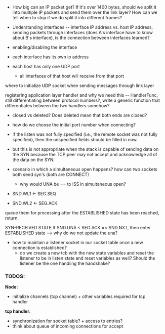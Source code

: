 - How big can an IP packet get? If it's over 1400 bytes, should we split it into multiple IP packets and send them over the link layer? How can we tell when to stop if we do split it into different frames? 

- Understanding interfaces -- interface IP address vs. host IP address, sending packets through interfaces (does A's interface have to know about B's interface), is the connection between interfaces learned?

- enabling/disabling the interface 
- each interface has its own ip address 

- each host has only one UDP port 
    - all interfaces of that host will receive from that port




where to initialize UDP socket when sending messages through link layer

registering application layer handler and why we need this -- HandlerFunc, still differentiating between protocol numbers?, write a generic function that differentiates between the two handlers somehow?



- closed vs deleted? Does deleted mean that both ends are closed? 
- how do we choose the initial port number when connecting? 
- If the listen was not fully specified (i.e., the remote socket was not fully specified), then the unspecified fields should be filled in now.
- but this is not appropriate when the stack is capable of sending data on the SYN because the TCP peer may not accept and acknowledge all of the data on the SYN.
- scenario in which a simultaneous open happens? how can two sockets both send syn's (both are CONNECT)
  - why would UNA be == to ISS in simultaneous open?

- SND.WL1 <- SEG.SEQ
- SND.WL2 <- SEG.ACK

queue them for processing after the ESTABLISHED state has been reached, return.

SYN-RECEIVED STATE
If SND.UNA < SEG.ACK =< SND.NXT, then enter ESTABLISHED state --> why do we not update the una? 

- how to maintain a listener socket in our socket table once a new connection is established?
  - do we create a new tcb with the new state variables and reset the listener to be in listen state and reset variables as well? Should the listener be the one handling the handshake? 



### TODOS: 

**Node:**
- initialize channels (tcp channel) + other variables required for tcp handler

**tcp handler:**
- synchronization for socket table? + access to entries?
- think about queue of incoming connections for accept



